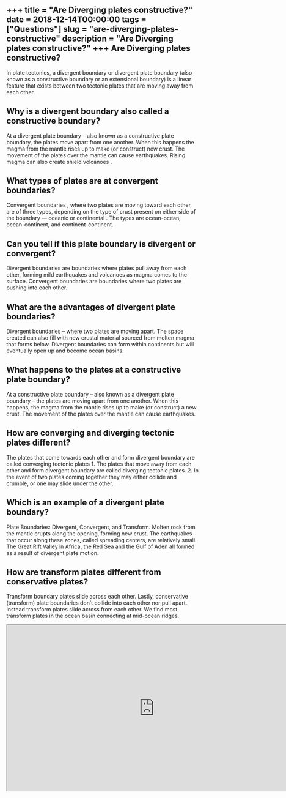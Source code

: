 +++
title = "Are Diverging plates constructive?"
date = 2018-12-14T00:00:00
tags = ["Questions"]
slug = "are-diverging-plates-constructive"
description = "Are Diverging plates constructive?"
+++
Are Diverging plates constructive?
----------------------------------

In plate tectonics, a divergent boundary or divergent plate boundary (also known as a constructive boundary or an extensional boundary) is a linear feature that exists between two tectonic plates that are moving away from each other.

Why is a divergent boundary also called a constructive boundary?
----------------------------------------------------------------

At a divergent plate boundary – also known as a constructive plate boundary, the plates move apart from one another. When this happens the magma from the mantle rises up to make (or construct) new crust. The movement of the plates over the mantle can cause earthquakes. Rising magma can also create shield volcanoes .

What types of plates are at convergent boundaries?
--------------------------------------------------

Convergent boundaries , where two plates are moving toward each other, are of three types, depending on the type of crust present on either side of the boundary — oceanic or continental . The types are ocean-ocean, ocean-continent, and continent-continent.

Can you tell if this plate boundary is divergent or convergent?
---------------------------------------------------------------

Divergent boundaries are boundaries where plates pull away from each other, forming mild earthquakes and volcanoes as magma comes to the surface. Convergent boundaries are boundaries where two plates are pushing into each other.

What are the advantages of divergent plate boundaries?
------------------------------------------------------

Divergent boundaries – where two plates are moving apart. The space created can also fill with new crustal material sourced from molten magma that forms below. Divergent boundaries can form within continents but will eventually open up and become ocean basins.

What happens to the plates at a constructive plate boundary?
------------------------------------------------------------

At a constructive plate boundary – also known as a divergent plate boundary – the plates are moving apart from one another. When this happens, the magma from the mantle rises up to make (or construct) a new crust. The movement of the plates over the mantle can cause earthquakes.

How are converging and diverging tectonic plates different?
-----------------------------------------------------------

The plates that come towards each other and form divergent boundary are called converging tectonic plates 1. The plates that move away from each other and form divergent boundary are called diverging tectonic plates. 2. In the event of two plates coming together they may either collide and crumble, or one may slide under the other.

Which is an example of a divergent plate boundary?
--------------------------------------------------

Plate Boundaries: Divergent, Convergent, and Transform. Molten rock from the mantle erupts along the opening, forming new crust. The earthquakes that occur along these zones, called spreading centers, are relatively small. The Great Rift Valley in Africa, the Red Sea and the Gulf of Aden all formed as a result of divergent plate motion.

How are transform plates different from conservative plates?
------------------------------------------------------------

Transform boundary plates slide across each other. Lastly, conservative (transform) plate boundaries don’t collide into each other nor pull apart. Instead transform plates slide across from each other. We find most transform plates in the ocean basin connecting at mid-ocean ridges.

<iframe allow="accelerometer; autoplay; clipboard-write; encrypted-media; gyroscope; picture-in-picture" allowfullscreen="" class="__youtube_prefs__  epyt-is-override  no-lazyload" data-no-lazy="1" data-origheight="433" data-origwidth="770" data-skipgform_ajax_framebjll="" height="433" id="_ytid_51863" loading="lazy" src="https://www.youtube.com/embed/Wp-hZ0QCoQY?enablejsapi=1&autoplay=0&cc_load_policy=0&cc_lang_pref=&iv_load_policy=1&loop=0&modestbranding=0&rel=1&fs=1&playsinline=0&autohide=2&theme=dark&color=red&controls=1&" title="YouTube player" width="770"></iframe>